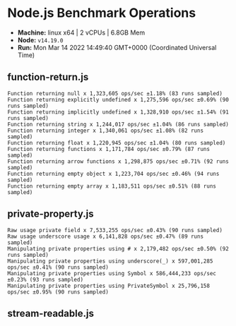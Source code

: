 # Node.js Benchmark Operations

* __Machine:__ linux x64 | 2 vCPUs | 6.8GB Mem
* __Node:__ `v14.19.0`
* __Run:__ Mon Mar 14 2022 14:49:40 GMT+0000 (Coordinated Universal Time)

## function-return.js
```
Function returning null x 1,323,605 ops/sec ±1.18% (83 runs sampled)
Function returning explicitly undefined x 1,275,596 ops/sec ±0.69% (90 runs sampled)
Function returning implicitly undefined x 1,328,910 ops/sec ±1.54% (91 runs sampled)
Function returning string x 1,244,017 ops/sec ±1.04% (86 runs sampled)
Function returning integer x 1,340,061 ops/sec ±1.08% (82 runs sampled)
Function returning float x 1,220,945 ops/sec ±1.04% (80 runs sampled)
Function returning functions x 1,171,784 ops/sec ±0.79% (87 runs sampled)
Function returning arrow functions x 1,298,875 ops/sec ±0.71% (92 runs sampled)
Function returning empty object x 1,223,704 ops/sec ±0.46% (94 runs sampled)
Function returning empty array x 1,183,511 ops/sec ±0.51% (88 runs sampled)
```
## private-property.js
```
Raw usage private field x 7,533,255 ops/sec ±0.43% (90 runs sampled)
Raw usage underscore usage x 6,141,828 ops/sec ±0.47% (89 runs sampled)
Manipulating private properties using # x 2,179,482 ops/sec ±0.50% (92 runs sampled)
Manipulating private properties using underscore(_) x 597,001,285 ops/sec ±0.41% (90 runs sampled)
Manipulating private properties using Symbol x 586,444,233 ops/sec ±0.23% (93 runs sampled)
Manipulating private properties using PrivateSymbol x 25,796,158 ops/sec ±0.95% (90 runs sampled)
```
## stream-readable.js
```
```
